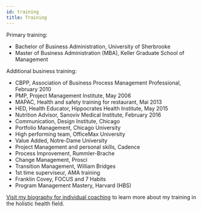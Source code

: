 ```yaml
---
id: training
title: Training
---
```


Primary training:

- Bachelor of Business Administration, University of Sherbrooke
- Master of Business Administration (MBA), Keller Graduate School of Management

Additional business training:

- CBPP, Association of Business Process Management Professional, February 2010
- PMP, Project Management Institute, May 2006
- MAPAC, Health and safety training for restaurant, Mai 2013
- HED, Health Educator, Hippocrates Health Institute, May 2015
- Nutrition Advisor, Sanoviv Medical Institute, February 2016
- Communication, Design Institute, Chicago
- Portfolio Management, Chicago University
- High performing team, OfficeMax University
- Value Added, Notre-Dame University
- Project Management and personal skills, Cadence
- Process Improvement, Rummler-Brache
- Change Management, Prosci
- Transition Management, William Bridges
- 1st time superviseur, AMA training
- Franklin Covey, FOCUS and 7 Habits
- Program Management Mastery, Harvard (HBS)

[Visit my biography for individual coaching](https://coaching.nancybilodeau.com/about#formations) to learn more about my training in the holistic health field.
